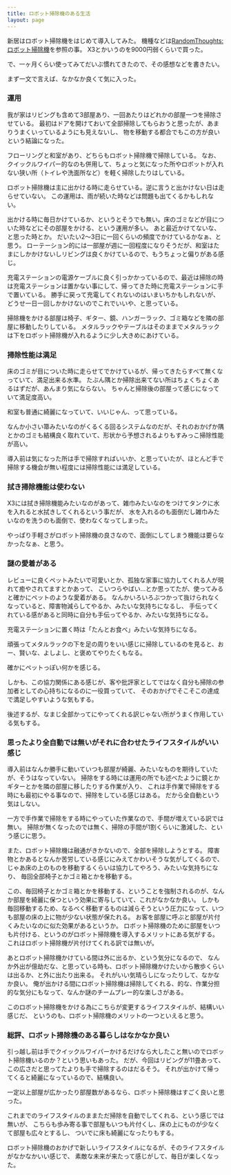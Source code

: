 ```yaml
---
title: ロボット掃除機のある生活
layout: page
---
```

新居はロボット掃除機をはじめて導入してみた。
機種などは[RandomThoughts:ロボット掃除機](https://karino2.github.io/RandomThoughts/ロボット掃除機)を参照の事。
X3とかいうのを9000円弱くらいで買った。

で、一ヶ月くらい使ってみてだいぶ慣れてきたので、その感想などを書きたい。

まず一文で言えば、なかなか良くて気に入った。

### 運用

我が家はリビングも含めて3部屋あり、一回あたりはどれかの部屋一つを掃除させている。
最初はドアを開けておいて全部掃除してもらおうと思ったが、あまりうまくいっているようにも見えないし、
物を移動する都合でもこの方が良いという結論になった。

フローリングと和室があり、どちらもロボット掃除機で掃除している。
なお、クイックルワイパー的なのも併用して、ちょっと気になった所やロボットが入れない狭い所（トイレや洗面所など）を軽く掃除したりはしている。

ロボット掃除機は主に出かける時に走らせている。逆に言うと出かけない日は走らせていない。
この運用は、雨が続いた時などは問題も出てくるかもしれない。

出かける時に毎日かけているか、というとそうでも無い。床のゴミなどが目についた時などにその部屋をかける、という運用が多い。
あと最近かけてないな、と思った時とか。
だいたい2〜3日に一回くらいの頻度でかけているかなぁ、と思う。
ローテーション的には一部屋が週に一回程度になりそうだが、和室はたまにしかかけないしリビングは良くかけているので、もうちょっと偏りがある感じ。

充電ステーションの電源ケーブルに良く引っかかっているので、最近は掃除の時は充電ステーションは置かない事にして、帰ってきた時に充電ステーションに手で置いている。
勝手に戻って充電してくれないのはいまいちかもしれないが、どうせ一日一回しかかけないのでこれでいいや、と思っている。

掃除機をかける部屋は椅子、ギター、鏡、ハンガーラック、ゴミ箱などを隣の部屋に移動したりしている。
メタルラックやテーブルはそのままでメタルラックは下をロボット掃除機が入れるように少し大きめにあけている。

### 掃除性能は満足

床のゴミが目についた時に走らせてでかけているが、帰ってきたらすべて無くなっていて、満足出来る水準。
たぶん隅とか掃除出来てない所はちょくちょくあるはずだが、あんまり気にならない。
ちゃんと掃除後の部屋って感じになっていて満足度高い。

和室も普通に綺麗になっていて、いいじゃん、って思っている。

なんか小さい箒みたいなのがくるくる回るシステムなのだが、それのおかげか隅とかのゴミも結構良く取れていて、形状から予想されるよりもすみっこ掃除性能が高い。

導入前は気になった所は手で掃除すればいいか、と思っていたが、ほとんど手で掃除する機会が無い程度には掃除性能には満足している。

### 拭き掃除機能は使わない

X3には拭き掃除機能みたいなのがあって、雑巾みたいなのをつけてタンクに水を入れると水拭きしてくれるという事だが、
水を入れるのも面倒だし雑巾みたいなのを洗うのも面倒で、使わなくなってしまった。

やっぱり手軽さがロボット掃除機の良さなので、面倒にしてしまう機能は要らなかったなぁ、と思う。

### 謎の愛着がある

レビューに良くペットみたいで可愛いとか、孤独な家事に協力してくれる人が現れて癒やされてますとかあって、
こいつらやばい…とか思ってたが、使ってみると確かにペットのような愛着がある。
なんかいろいろぶつかって抜けられなくなっていると、障害物減らしてやるか、みたいな気持ちになるし、
手伝ってくれている感があると同時に自分も手伝ってやるか、みたいな気持ちになる。

充電ステーションに置く時は「たんとお食べ」みたいな気持ちになる。

頑張ってメタルラックの下を足の周りをいい感じに掃除しているのを見ると、おー、賢いな、よしよし、と褒めてやりたくもなる。

確かにペットっぽい何かを感じる。

しかも、この協力関係にある感じが、客や批評家としてではなく自分も掃除の参加者としての心持ちになるのに一役買っていて、
そのおかげでそこそこの達成で満足しやすいような気もする。

後述するが、なまじ全部かってにやってくれる訳じゃない所がうまく作用している気もする。

### 思ったより全自動では無いがそれに合わせたライフスタイルがいい感じ

導入前はなんか勝手に動いていつも部屋が綺麗、みたいなものを期待していたが、そうはなっていない。
掃除をする時には運用の所でも述べたように鏡とかギターとかを隣の部屋に移したりする作業が入り、
これは手作業で掃除をする時にも最初にやる事なので、掃除をしている感じはある。
だから全自動という気はしない。

一方で手作業で掃除をする時にやっていた作業なので、手間が増えている訳では無い。
掃除が無くなったのでは無く、掃除の手間が1割くらいに激減した、という感じに思う。

また、ロボット掃除機は融通がきかないので、全部を掃除しようとする。
障害物とかあるとなんか苦労している感じにみえてかわいそうな気がしてくるので、
じゃあ床の上のものを移動するくらいは協力してやろう、みたいな気持ちになり、
毎回全部椅子とかゴミ箱とかを移動する。

この、毎回椅子とかゴミ箱とかを移動する、ということを強制されるのが、なんか部屋を綺麗に保つという効果に寄与していて、これがなかなか良い。
しかも毎回移動するため、なるべく移動するものは減らそうという圧力になって、いつも部屋の床の上に物が少ない状態が保たれる。
お客を部屋に呼ぶと部屋が片付くみたいなのに似た効果があるというか。
ロボット掃除機のために部屋をいつも片付ける、というのがロボット掃除機を導入するメリットにある気がする。
これはロボット掃除機が片付けてくれる訳では無いが。

あとロボット掃除機かけている間は外に出るか、という気分になるので、
なんか外出が億劫だな、と思っている時も、ロボット掃除機かけたいから散歩くらいは出るか、と外に出たり出来る。
それがいい気晴らしになったりして、なかなか良い。
俺が出かける間にロボット掃除機は掃除してくれる、的な、作業分担的な気分にもなって、なんか謎のチームプレー的な楽しさがある。

このロボット掃除機をかける為にこちらが変更するライフスタイルが、結構いい感じだ、
というのも、ロボット掃除機のメリットの一つといえると思う。

### 総評、ロボット掃除機のある暮らしはなかなか良い

引っ越し前は手でクイックルワイパーかけるだけなら大したこと無いのでロボット掃除機いるのか？という思いもあった。
だが、今回はリビングが11畳あって、この広さだと思ってたよりも手で掃除するのはだるそう。
それが出かけて帰ってくると綺麗になっているので、結構良い。

一定以上部屋が広かったり部屋数があるなら、ロボット掃除機はすごく良いと思った。

これまでのライフスタイルのままただ掃除を自動でしてくれる、という感じでは無いが、
こちらも歩み寄る事で部屋もいつも片付くし、床の上にものが少なくて部屋も広々とするし、
ついでに床も綺麗になったりもする。

ロボット掃除機のおかげで新しいライフスタイルになるが、そのライフスタイルがなかなかいい感じで、
素敵な未来が来たって感じがして、毎日が楽しくなった。